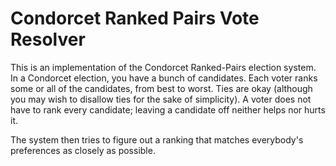 # Condorcet Ranked Pairs Vote Resolver

This is an implementation of the Condorcet Ranked-Pairs election system.
In a Condorcet election, you have a bunch of candidates. Each voter ranks some or all of the candidates, from best to worst. Ties are okay (although you may wish to disallow ties for the sake of simplicity). A voter does not have to rank every candidate; leaving a candidate off neither helps nor hurts it.

The system then tries to figure out a ranking that matches everybody's preferences as closely as possible.

